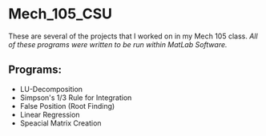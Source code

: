 # Mech_105_CSU
These are several of the projects that I worked on in my Mech 105 class. 
*All of these programs were written to be run within MatLab Software.*

## Programs:
* LU-Decomposition
* Simpson's 1/3 Rule for Integration
* False Position (Root Finding)
* Linear Regression
* Speacial Matrix Creation

